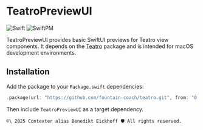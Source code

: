 # TeatroPreviewUI

![Swift](https://img.shields.io/badge/Swift-6.1-orange)
![SwiftPM](https://img.shields.io/badge/SwiftPM-compatible-brightgreen)

TeatroPreviewUI provides basic SwiftUI previews for Teatro view components. It depends on the [Teatro](https://github.com/fountain-coach/teatro) package and is intended for macOS development environments.

## Installation

Add the package to your `Package.swift` dependencies:

```swift
.package(url: "https://github.com/fountain-coach/teatro.git", from: "0.1.0")
```

Then include `TeatroPreviewUI` as a target dependency.


````text
©\ 2025 Contexter alias Benedikt Eickhoff 🛡️ All rights reserved.
````
